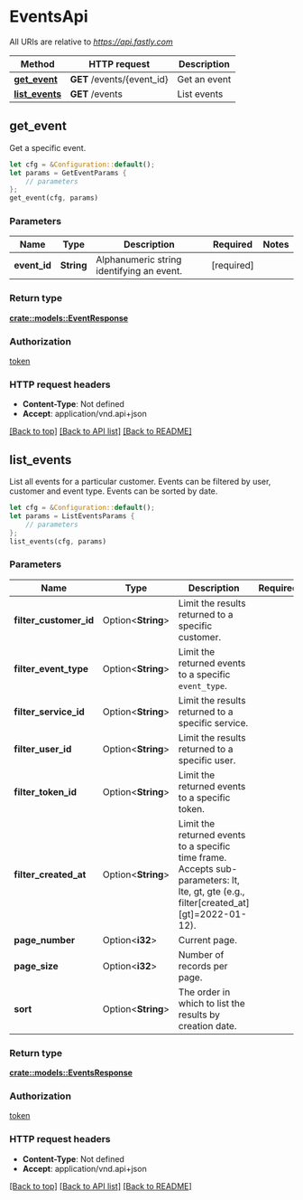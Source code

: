 # EventsApi

All URIs are relative to *https://api.fastly.com*

Method | HTTP request | Description
------------- | ------------- | -------------
[**get_event**](EventsApi.md#get_event) | **GET** /events/{event_id} | Get an event
[**list_events**](EventsApi.md#list_events) | **GET** /events | List events



## get_event

Get a specific event.

```rust
let cfg = &Configuration::default();
let params = GetEventParams {
    // parameters
};
get_event(cfg, params)
```

### Parameters


Name | Type | Description  | Required | Notes
------------- | ------------- | ------------- | ------------- | -------------
**event_id** | **String** | Alphanumeric string identifying an event. | [required] |

### Return type

[**crate::models::EventResponse**](EventResponse.md)

### Authorization

[token](../README.md#token)

### HTTP request headers

- **Content-Type**: Not defined
- **Accept**: application/vnd.api+json

[[Back to top]](#) [[Back to API list]](../README.md#documentation-for-api-endpoints) [[Back to README]](../README.md)


## list_events

List all events for a particular customer. Events can be filtered by user, customer and event type. Events can be sorted by date.

```rust
let cfg = &Configuration::default();
let params = ListEventsParams {
    // parameters
};
list_events(cfg, params)
```

### Parameters


Name | Type | Description  | Required | Notes
------------- | ------------- | ------------- | ------------- | -------------
**filter_customer_id** | Option\<**String**> | Limit the results returned to a specific customer. |  |
**filter_event_type** | Option\<**String**> | Limit the returned events to a specific `event_type`. |  |
**filter_service_id** | Option\<**String**> | Limit the results returned to a specific service. |  |
**filter_user_id** | Option\<**String**> | Limit the results returned to a specific user. |  |
**filter_token_id** | Option\<**String**> | Limit the returned events to a specific token. |  |
**filter_created_at** | Option\<**String**> | Limit the returned events to a specific time frame. Accepts sub-parameters: lt, lte, gt, gte (e.g., filter[created_at][gt]=2022-01-12).  |  |
**page_number** | Option\<**i32**> | Current page. |  |
**page_size** | Option\<**i32**> | Number of records per page. |  |[default to 20]
**sort** | Option\<**String**> | The order in which to list the results by creation date. |  |[default to created_at]

### Return type

[**crate::models::EventsResponse**](EventsResponse.md)

### Authorization

[token](../README.md#token)

### HTTP request headers

- **Content-Type**: Not defined
- **Accept**: application/vnd.api+json

[[Back to top]](#) [[Back to API list]](../README.md#documentation-for-api-endpoints) [[Back to README]](../README.md)

